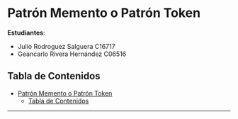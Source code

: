 # Patrón Memento o Patrón Token

**Estudiantes**:

- Julio Rodroguez Salguera C16717
- Geancarlo Rivera Hernández C06516

## Tabla de Contenidos

- [Patrón Memento o Patrón Token](#patrón-memento-o-patrón-token)
  - [Tabla de Contenidos](#tabla-de-contenidos)

***

